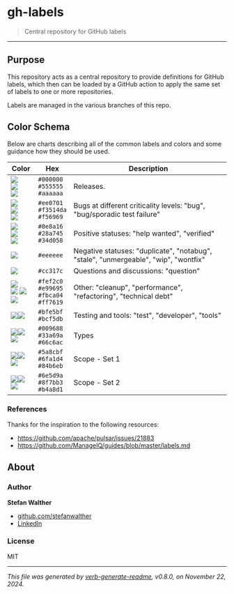 # gh-labels

> Central repository for GitHub labels

---

## Purpose

This repository acts as a central repository to provide definitions for GitHub labels, which then can be loaded by a GitHub action to apply the same set of labels to one or more repositories.

Labels are managed in the various branches of this repo.

## Color Schema

Below are charts describing all of the common labels and colors and some guidance how they should be used.

Color | Hex | Description
--- | --- | ---
![](https://dummyimage.com/100x20/000000&amp;text=+)<br/>![](https://dummyimage.com/100x20/555555&amp;text=+)<br/>![](https://dummyimage.com/100x20/aaaaaa&amp;text=+) | `#000000`<br/>`#555555`<br/>`#aaaaaa` | Releases.
![](https://dummyimage.com/100x20/ee0701&amp;text=+)<br/>![](https://dummyimage.com/100x20/f3514da&amp;text=+)<br/>![](https://dummyimage.com/100x20/f56969&amp;text=+) | `#ee0701`<br/>`#f3514da`<br/>`#f56969` | Bugs at different criticality levels: "bug", "bug/sporadic test failure"
![](https://dummyimage.com/100x20/0e8a16&amp;text=+)<br/>![](https://dummyimage.com/100x20/28a745&amp;text=+)<br/>![](https://dummyimage.com/100x20/34d058&amp;text=+) | `#0e8a16`<br/>`#28a745`<br/>`#34d058` | Positive statuses: "help wanted", "verified"
![](https://dummyimage.com/100x20/eeeeee&amp;text=+) | `#eeeeee` | Negative statuses: "duplicate", "notabug", "stale", "unmergeable", "wip", "wontfix"
![](https://dummyimage.com/100x20/cc317c&amp;text=+) | `#cc317c` | Questions and discussions: "question"
![](https://dummyimage.com/100x20/fef2c0&amp;text=+)<br/>![](https://dummyimage.com/100x20/e99695&amp;text=+) ![](https://dummyimage.com/100x20/fbca04&amp;text=+)![](https://dummyimage.com/100x20/ff7619&amp;text=+) | `#fef2c0`<br/>`#e99695`<br/>`#fbca04`<br/>`#ff7619` | Other: "cleanup", "performance", "refactoring", "technical debt"
![](https://dummyimage.com/100x20/bfe5bf&amp;text=+)![](https://dummyimage.com/100x20/bcf5db&amp;text=+) | `#bfe5bf`<br/>`#bcf5db` | Testing and tools: "test", "developer", "tools"
![](https://dummyimage.com/100x20/009688&amp;text=+)![](https://dummyimage.com/100x20/33a69a&amp;text=+)![](https://dummyimage.com/100x20/66c6ac&amp;text=+) | `#009688`<br/>`#33a69a`<br/>`#66c6ac` | Types
![](https://dummyimage.com/100x20/5a8cbf&amp;text=+)![](https://dummyimage.com/100x20/6fa1d4&amp;text=+)![](https://dummyimage.com/100x20/84b6eb&amp;text=+) | `#5a8cbf`<br/>`#6fa1d4`<br/>`#84b6eb` | Scope - Set 1
![](https://dummyimage.com/100x20/6e5d9a&amp;text=+)![](https://dummyimage.com/100x20/8f7bb3&amp;text=+)![](https://dummyimage.com/100x20/b4a8d1&amp;text=+) | `#6e5d9a`<br/>`#8f7bb3`<br/>`#b4a8d1` | Scope - Set 2

### References

Thanks for the inspiration to the following resources:

- https://github.com/apache/pulsar/issues/21883
- https://github.com/ManageIQ/guides/blob/master/labels.md

## About

### Author
**Stefan Walther**

* [github.com/stefanwalther](http://github.com/stefanwalther) 
* [LinkedIn](https://www.linkedin.com/in/stefanwalther/) 

### License
MIT

***

_This file was generated by [verb-generate-readme](https://github.com/verbose/verb-generate-readme), v0.8.0, on November 22, 2024._

